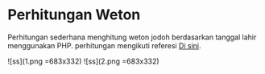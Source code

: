 # Perhitungan Weton
 Perhitungan sederhana menghitung weton jodoh berdasarkan tanggal lahir menggunakan PHP. perhitungan mengikuti referesi [Di sini](https://www.popbela.com/relationship/married/amalia-azizah/cara-menghitung-weton-jodoh-1/full).

 ![ss](1.png =683x332)
 ![ss](2.png =683x332)
